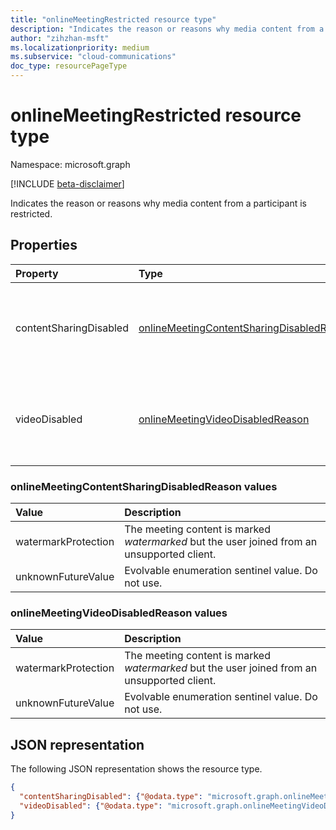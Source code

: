 ```yaml
---
title: "onlineMeetingRestricted resource type"
description: "Indicates the reason or reasons why media content from a participant is restricted."
author: "zihzhan-msft"
ms.localizationpriority: medium
ms.subservice: "cloud-communications"
doc_type: resourcePageType
---
```


# onlineMeetingRestricted resource type

Namespace: microsoft.graph

[!INCLUDE [beta-disclaimer](../../includes/beta-disclaimer.md)]

Indicates the reason or reasons why media content from a participant is restricted.

## Properties

| Property               | Type                                                                                           | Description                                                                |
|:-----------------------|:-----------------------------------------------------------------------------------------------|:---------------------------------------------------------------------------|
| contentSharingDisabled | [onlineMeetingContentSharingDisabledReason](#onlinemeetingcontentsharingdisabledreason-values) | Specifies the reason why shared content from this participant is disabled. Possible values are: `watermarkProtection`, `unknownFutureValue`.  |
| videoDisabled          | [onlineMeetingVideoDisabledReason](#onlinemeetingvideodisabledreason-values)                   | Specifies the reason why video from this participant is disabled. Possible values are: `watermarkProtection`, `unknownFutureValue`.         |

### onlineMeetingContentSharingDisabledReason values

| Value               | Description                                                                                 |
|:--------------------|:--------------------------------------------------------------------------------------------|
| watermarkProtection | The meeting content is marked _watermarked_ but the user joined from an unsupported client. |
| unknownFutureValue  | Evolvable enumeration sentinel value. Do not use.                                           |

### onlineMeetingVideoDisabledReason values

| Value               | Description                                                                                 |
|:--------------------|:--------------------------------------------------------------------------------------------|
| watermarkProtection | The meeting content is marked _watermarked_ but the user joined from an unsupported client. |
| unknownFutureValue  | Evolvable enumeration sentinel value. Do not use.                                           |

## JSON representation

The following JSON representation shows the resource type.

<!-- {
  "blockType": "resource",
  "optionalProperties": [],
  "@odata.type": "microsoft.graph.onlineMeetingRestricted"
}-->
```json
{
  "contentSharingDisabled": {"@odata.type": "microsoft.graph.onlineMeetingContentSharingDisabledReason"},
  "videoDisabled": {"@odata.type": "microsoft.graph.onlineMeetingVideoDisabledReason"}
}
```

<!-- uuid: 8fcb5dbc-d5aa-4681-8e31-b001d5168d79
2015-10-25 14:57:30 UTC -->
<!--
{
  "type": "#page.annotation",
  "description": "onlineMeetingRestricted resource",
  "keywords": "",
  "section": "documentation",
  "tocPath": "",
  "suppressions": []
}
-->
